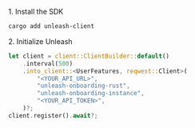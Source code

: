 1\. Install the SDK
```sh
cargo add unleash-client
```

2\. Initialize Unleash
```rust
let client = client::ClientBuilder::default()
    .interval(500)
    .into_client::<UserFeatures, reqwest::Client>(
        "<YOUR_API_URL>",
        "unleash-onboarding-rust",
        "unleash-onboarding-instance",
        "<YOUR_API_TOKEN>",
    )?;
client.register().await?;
```

